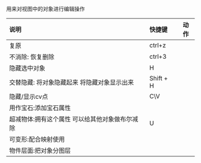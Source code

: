 用来对视图中的对象进行编辑操作  

说明|快捷键|动作  
:-|:-|:-:  
复原|ctrl+z  
不消除: 恢复删除|ctrl+3|  
隐藏选中对象|H|  
交替隐藏: 将对象隐藏起来 将隐藏对象显示出来 |Shift + H|  
隐藏/显示cv点|C\V  
用作宝石:添加宝石属性||  
超减物体:拥有这个属性 可以给其他对象做布尔减除 |U|  
可变形:配合映射使用||  
物件层面:把对象分图层||  
